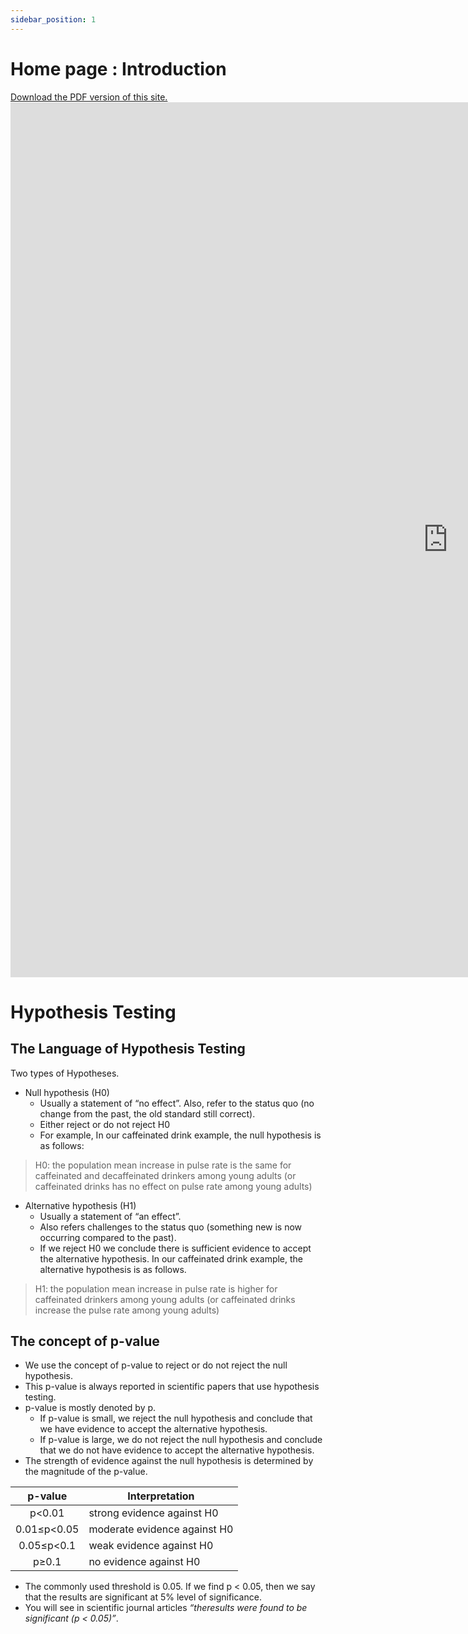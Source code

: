 ```yaml
---
sidebar_position: 1
---
```


# Home page : Introduction

[Download the PDF version of this site.](https://raw.githubusercontent.com/codelab-online/compsys/ebooks/stats.codelib.online.pdf)
<embed src="https://raw.githubusercontent.com/codelab-online/compsys/ebooks/stats.codelib.online.pdf" class="application/pdf" width="1400px" height="1400px" />


# Hypothesis Testing

## The Language of Hypothesis Testing

Two types of Hypotheses.
* Null hypothesis (H0)
    * Usually a statement of “no effect”. Also, refer to the status quo (no change from the past, the old standard still correct).  
    * Either reject or do not reject H0  
    * For example, In our caffeinated drink example, the null hypothesis is as follows:
> H0: the population mean increase in pulse rate is the same for caffeinated and decaffeinated drinkers among young adults (or caffeinated drinks has no effect on pulse rate among young adults)
* Alternative hypothesis (H1)
    * Usually a statement of “an effect”. 
    * Also refers challenges to the status quo (something new is now occurring compared to the past).
    * If we reject H0 we conclude there is sufficient evidence to accept the alternative hypothesis. In our caffeinated drink example, the alternative hypothesis is as follows.
> H1: the population mean increase in pulse rate is higher for caffeinated drinkers among young adults (or caffeinated drinks increase the pulse rate among young adults)

## The concept of p-value
* We use the concept of p-value to reject or do not reject the null hypothesis.
* This p-value is always reported in scientific papers that use hypothesis testing.
* p-value is mostly denoted by p.
    * If p-value is small, we reject the null hypothesis and conclude that we have evidence to accept the alternative hypothesis.
    * If p-value is large, we do not reject the null hypothesis and conclude that we do not have evidence to accept the alternative hypothesis.
* The strength of evidence against the null hypothesis is determined by the magnitude
of the p-value.  

| p-value | Interpretation |
|:---------:|----------------|
| p<0.01 | strong evidence against H0 |  
| 0.01≤p<0.05 | moderate evidence against H0 |  
| 0.05≤p<0.1 | weak evidence against H0 |  
| p≥0.1 | no evidence against H0 |  

* The commonly used threshold is 0.05. If we find p < 0.05, then we say that the results are significant at 5% level of significance. 
* You will see in scientific journal articles _“theresults were found to be significant (p < 0.05)”_.  


